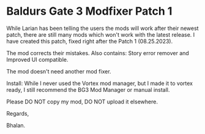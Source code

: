 # Baldurs Gate 3 Modfixer Patch 1

While Larian has been telling the users the mods will work after their newest patch, there are still many mods which won't work with the latest release. I have created this patch, fixed right after the Patch 1 (08.25.2023).

The mod corrects their mistakes.  Also contains: Story error remover and Improved UI compatible.

The mod doesn't need another mod fixer.

Install:
While I never used the Vortex mod manager, but I made it to vortex ready, I still recommend the BG3 Mod Manager or manual install.

Please DO NOT copy my mod, DO NOT upload it elsewhere.

Regards,

Bhalan.

